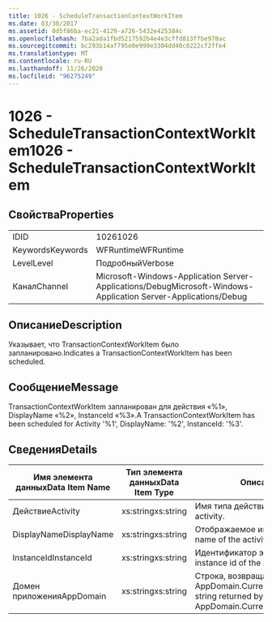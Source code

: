 ```yaml
---
title: 1026 - ScheduleTransactionContextWorkItem
ms.date: 03/30/2017
ms.assetid: 0d5f86ba-ec21-4129-a726-5432e425384c
ms.openlocfilehash: 7ba2ada1fbd5217592b4e4e3cffd813ffbe978ac
ms.sourcegitcommit: bc293b14af795e0e999e3304dd40c0222cf2ffe4
ms.translationtype: MT
ms.contentlocale: ru-RU
ms.lasthandoff: 11/26/2020
ms.locfileid: "96275249"
---
```

# <a name="1026---scheduletransactioncontextworkitem"></a><span data-ttu-id="5b76a-102">1026 - ScheduleTransactionContextWorkItem</span><span class="sxs-lookup"><span data-stu-id="5b76a-102">1026 - ScheduleTransactionContextWorkItem</span></span>

## <a name="properties"></a><span data-ttu-id="5b76a-103">Свойства</span><span class="sxs-lookup"><span data-stu-id="5b76a-103">Properties</span></span>  
  
|||  
|-|-|  
|<span data-ttu-id="5b76a-104">ID</span><span class="sxs-lookup"><span data-stu-id="5b76a-104">ID</span></span>|<span data-ttu-id="5b76a-105">1026</span><span class="sxs-lookup"><span data-stu-id="5b76a-105">1026</span></span>|  
|<span data-ttu-id="5b76a-106">Keywords</span><span class="sxs-lookup"><span data-stu-id="5b76a-106">Keywords</span></span>|<span data-ttu-id="5b76a-107">WFRuntime</span><span class="sxs-lookup"><span data-stu-id="5b76a-107">WFRuntime</span></span>|  
|<span data-ttu-id="5b76a-108">Level</span><span class="sxs-lookup"><span data-stu-id="5b76a-108">Level</span></span>|<span data-ttu-id="5b76a-109">Подробный</span><span class="sxs-lookup"><span data-stu-id="5b76a-109">Verbose</span></span>|  
|<span data-ttu-id="5b76a-110">Канал</span><span class="sxs-lookup"><span data-stu-id="5b76a-110">Channel</span></span>|<span data-ttu-id="5b76a-111">Microsoft-Windows-Application Server-Applications/Debug</span><span class="sxs-lookup"><span data-stu-id="5b76a-111">Microsoft-Windows-Application Server-Applications/Debug</span></span>|  
  
## <a name="description"></a><span data-ttu-id="5b76a-112">Описание</span><span class="sxs-lookup"><span data-stu-id="5b76a-112">Description</span></span>  

 <span data-ttu-id="5b76a-113">Указывает, что TransactionContextWorkItem было запланировано.</span><span class="sxs-lookup"><span data-stu-id="5b76a-113">Indicates a TransactionContextWorkItem has been scheduled.</span></span>  
  
## <a name="message"></a><span data-ttu-id="5b76a-114">Сообщение</span><span class="sxs-lookup"><span data-stu-id="5b76a-114">Message</span></span>  

 <span data-ttu-id="5b76a-115">TransactionContextWorkItem запланирован для действия «%1», DisplayName «%2», InstanceId «%3».</span><span class="sxs-lookup"><span data-stu-id="5b76a-115">A TransactionContextWorkItem has been scheduled for Activity '%1', DisplayName: '%2', InstanceId: '%3'.</span></span>  
  
## <a name="details"></a><span data-ttu-id="5b76a-116">Сведения</span><span class="sxs-lookup"><span data-stu-id="5b76a-116">Details</span></span>  
  
|<span data-ttu-id="5b76a-117">Имя элемента данных</span><span class="sxs-lookup"><span data-stu-id="5b76a-117">Data Item Name</span></span>|<span data-ttu-id="5b76a-118">Тип элемента данных</span><span class="sxs-lookup"><span data-stu-id="5b76a-118">Data Item Type</span></span>|<span data-ttu-id="5b76a-119">Описание</span><span class="sxs-lookup"><span data-stu-id="5b76a-119">Description</span></span>|  
|--------------------|--------------------|-----------------|  
|<span data-ttu-id="5b76a-120">Действие</span><span class="sxs-lookup"><span data-stu-id="5b76a-120">Activity</span></span>|<span data-ttu-id="5b76a-121">xs:string</span><span class="sxs-lookup"><span data-stu-id="5b76a-121">xs:string</span></span>|<span data-ttu-id="5b76a-122">Имя типа действия.</span><span class="sxs-lookup"><span data-stu-id="5b76a-122">The type name of the activity.</span></span>|  
|<span data-ttu-id="5b76a-123">DisplayName</span><span class="sxs-lookup"><span data-stu-id="5b76a-123">DisplayName</span></span>|<span data-ttu-id="5b76a-124">xs:string</span><span class="sxs-lookup"><span data-stu-id="5b76a-124">xs:string</span></span>|<span data-ttu-id="5b76a-125">Отображаемое имя действия.</span><span class="sxs-lookup"><span data-stu-id="5b76a-125">The display name of the activity.</span></span>|  
|<span data-ttu-id="5b76a-126">InstanceId</span><span class="sxs-lookup"><span data-stu-id="5b76a-126">InstanceId</span></span>|<span data-ttu-id="5b76a-127">xs:string</span><span class="sxs-lookup"><span data-stu-id="5b76a-127">xs:string</span></span>|<span data-ttu-id="5b76a-128">Идентификатор экземпляра действия.</span><span class="sxs-lookup"><span data-stu-id="5b76a-128">The instance id of the activity.</span></span>|  
|<span data-ttu-id="5b76a-129">Домен приложения</span><span class="sxs-lookup"><span data-stu-id="5b76a-129">AppDomain</span></span>|<span data-ttu-id="5b76a-130">xs:string</span><span class="sxs-lookup"><span data-stu-id="5b76a-130">xs:string</span></span>|<span data-ttu-id="5b76a-131">Строка, возвращаемая AppDomain.CurrentDomain.FriendlyName.</span><span class="sxs-lookup"><span data-stu-id="5b76a-131">The string returned by AppDomain.CurrentDomain.FriendlyName.</span></span>|
